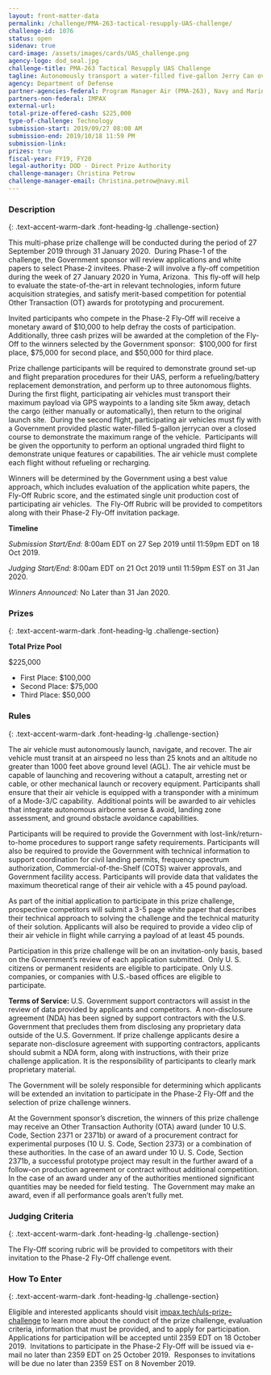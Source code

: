 ```yaml
---
layout: front-matter-data
permalink: /challenge/PMA-263-tactical-resupply-UAS-challenge/
challenge-id: 1076
status: open
sidenav: true
card-image: /assets/images/cards/UAS_challenge.png
agency-logo: dod_seal.jpg
challenge-title: PMA-263 Tactical Resupply UAS Challenge
tagline: Autonomously transport a water-filled five-gallon Jerry Can over a 10 km course to win cash prizes.
agency: Department of Defense
partner-agencies-federal: Program Manager Air (PMA-263), Navy and Marine Corps Small Tactical Unmanned Aircraft Systems (STUAS)
partners-non-federal: IMPAX
external-url:
total-prize-offered-cash: $225,000
type-of-challenge: Technology
submission-start: 2019/09/27 08:00 AM
submission-end: 2019/10/18 11:59 PM
submission-link:  
prizes: true
fiscal-year: FY19, FY20
legal-authority: DOD - Direct Prize Authority
challenge-manager: Christina Petrow
challenge-manager-email: Christina.petrow@navy.mil
---
```




<!-- Description start -->
### Description
{: .text-accent-warm-dark .font-heading-lg .challenge-section}

<p>This multi-phase prize challenge will be conducted during the period of 27 September 2019 through 31 January 2020.&nbsp; During Phase-1 of the challenge, the Government sponsor will review applications and white papers to select Phase-2 invitees. Phase-2 will involve a fly-off competition during the week of 27 January 2020 in Yuma, Arizona.&nbsp; This fly-off will help to evaluate the state-of-the-art in relevant technologies, inform future acquisition strategies, and satisfy merit-based competition for potential Other Transaction (OT) awards for prototyping and procurement.&nbsp;&nbsp;</p>
<p>Invited participants who compete in the Phase-2 Fly-Off will receive a monetary award of $10,000 to help defray the costs of participation.&nbsp; Additionally, three cash prizes will be awarded at the completion of the Fly-Off to the winners selected by the Government sponsor:&nbsp; $100,000 for first place, $75,000 for second place, and $50,000 for third place.</p>
<p>Prize challenge participants will be required to demonstrate ground set-up and flight preparation procedures for their UAS, perform a refueling/battery replacement demonstration, and perform up to three autonomous flights.&nbsp; During the first flight, participating air vehicles must transport their maximum payload via GPS waypoints to a landing site 5km away, detach the cargo (either manually or automatically), then return to the original launch site.&nbsp; During the second flight, participating air vehicles must fly with a Government provided plastic water-filled 5-gallon jerrycan over a closed course to demonstrate the maximum range of the vehicle.&nbsp; Participants will be given the opportunity to perform an optional ungraded third flight to demonstrate unique features or capabilities. The air vehicle must complete each flight without refueling or recharging.</p>
<p>Winners will be determined by the Government using a best value approach, which includes evaluation of the application white papers, the Fly-Off Rubric score, and the estimated single unit production cost of participating air vehicles.&nbsp; The Fly-Off Rubric will be provided to competitors along with their Phase-2 Fly-Off invitation package.</p>
<p><strong>Timeline</strong></p>
<p><em>Submission Start/End:</em> 8:00am EDT on 27 Sep 2019 until 11:59pm EDT on 18 Oct 2019.</p>
<p><em>Judging Start/End:</em> 8:00am EDT on 21 Oct 2019 until 11:59pm EST on 31 Jan 2020.</p>
<p><em>Winners Announced:</em> No Later than 31 Jan 2020.</p>

<!-- Prizes start -->
### Prizes
{: .text-accent-warm-dark .font-heading-lg .challenge-section}

<p><strong>Total Prize Pool</strong></p>
<p>$225,000</p>
<ul>
<li>First Place: $100,000</li>
<li>Second Place: $75,000</li>
<li>Third Place: $50,000</li>
</ul>

<!-- Rules start -->
### Rules 
{: .text-accent-warm-dark .font-heading-lg .challenge-section}

<p>The air vehicle must autonomously launch, navigate, and recover. The air vehicle must transit at an airspeed no less than 25 knots and an altitude no greater than 1000 feet above ground level (AGL). The air vehicle must be capable of launching and recovering without a catapult, arresting net or cable, or other mechanical launch or recovery equipment. Participants shall ensure that their air vehicle is equipped with a transponder with a minimum of a Mode-3/C capability.&nbsp; Additional points will be awarded to air vehicles that integrate autonomous airborne sense &amp; avoid, landing zone assessment, and ground obstacle avoidance capabilities.</p>
<p>Participants will be required to provide the Government with lost-link/return-to-home procedures to support range safety requirements. Participants will also be required to provide the Government with technical information to support coordination for civil landing permits, frequency spectrum authorization, Commercial-of-the-Shelf (COTS) waiver approvals, and Government facility access. Participants will provide data that validates the maximum theoretical range of their air vehicle with a 45 pound payload.&nbsp;</p>
<p>As part of the initial application to participate in this prize challenge, prospective competitors will submit a 3-5 page white paper that describes their technical approach to solving the challenge and the technical maturity of their solution. Applicants will also be required to provide a video clip of their air vehicle in flight while carrying a payload of at least 45 pounds.</p>
<p>Participation in this prize challenge will be on an invitation-only basis, based on the Government&rsquo;s review of each application submitted.&nbsp; Only U. S. citizens or permanent residents are eligible to participate. Only U.S. companies, or companies with U.S.-based offices are eligible to participate.&nbsp;</p>
<p><strong>Terms of Service: </strong>U.S. Government support contractors will assist in the review of data provided by applicants and competitors.&nbsp; A non-disclosure agreement (NDA) has been signed by support contractors with the U.S. Government that precludes them from disclosing any proprietary data outside of the U.S. Government. If prize challenge applicants desire a separate non-disclosure agreement with supporting contractors, applicants should submit a NDA form, along with instructions, with their prize challenge application. It is the responsibility of participants to clearly mark proprietary material.</p>
<p>The Government will be solely responsible for determining which applicants will be extended an invitation to participate in the Phase-2 Fly-Off and the selection of prize challenge winners.</p>
<p>At the Government sponsor&rsquo;s discretion, the winners of this prize challenge may receive an Other Transaction Authority (OTA) award (under 10 U.S. Code, Section 2371 or 2371b) or award of a procurement contract for experimental purposes (10 U. S. Code, Section 2373) or a combination of these authorities. In the case of an award under 10 U. S. Code, Section 2371b, a successful prototype project may result in the further award of a follow-on production agreement or contract without additional competition.&nbsp; In the case of an award under any of the authorities mentioned significant quantities may be needed for field testing.&nbsp; The Government may make an award, even if all performance goals aren&rsquo;t fully met.&nbsp;</p>

<!-- Judging start -->
### Judging Criteria
{: .text-accent-warm-dark .font-heading-lg .challenge-section}

<p>The Fly-Off scoring rubric will be provided to competitors with their invitation to the Phase-2 Fly-Off challenge event.</p>

<!--  How To Enter start -->
### How To Enter
{: .text-accent-warm-dark .font-heading-lg .challenge-section}

<p>Eligible and interested applicants should visit <a href="http://impax.tech/uls-prize-challenge" target="_blank" rel="noopener">impax.tech/uls-prize-challenge</a> to learn more about the conduct of the prize challenge, evaluation criteria, information that must be provided, and to apply for participation. Applications for participation will be accepted until 2359 EDT on 18 October 2019.&nbsp; Invitations to participate in the Phase-2 Fly-Off will be issued via e-mail no later than 2359 EDT on 25 October 2019.&nbsp; Responses to invitations will be due no later than 2359 EST on 8 November 2019.</p>
